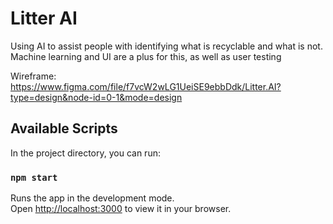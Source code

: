 # Litter AI

Using AI to assist people with identifying what is recyclable and what is not. Machine learning and UI are a plus for this, as well as user testing

Wireframe: https://www.figma.com/file/f7vcW2wLG1UeiSE9ebbDdk/Litter.AI?type=design&node-id=0-1&mode=design

## Available Scripts

In the project directory, you can run:

### `npm start`

Runs the app in the development mode.\
Open [http://localhost:3000](http://localhost:3000) to view it in your browser.
